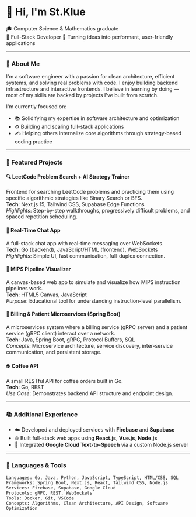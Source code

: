 # 👋 Hi, I'm St.Klue

🎓 Computer Science & Mathematics graduate  
🔧 Full-Stack Developer 
🚀 Turning ideas into performant, user-friendly applications  

---

### 🧠 About Me

I'm a software engineer with a passion for clean architecture, efficient systems, and solving real problems with code. I enjoy building backend infrastructure and interactive frontends. I believe in learning by doing — most of my skills are backed by projects I've built from scratch.

I'm currently focused on:

- 📚 Solidifying my expertise in software architecture and optimization
- ⚙️ Building and scaling full-stack applications
- ✍️ Helping others internalize core algorithms through strategy-based coding practice

---

### 🔨 Featured Projects

#### 🔍 LeetCode Problem Search + AI Strategy Trainer
Frontend for searching LeetCode problems and practicing them using specific algorithmic strategies like Binary Search or BFS.  
**Tech**: Next.js 15, Tailwind CSS, Supabase Edge Functions  
*Highlights*: Step-by-step walkthroughs, progressively difficult problems, and spaced repetition scheduling.

#### 💬 Real-Time Chat App
A full-stack chat app with real-time messaging over WebSockets.  
**Tech**: Go (backend), JavaScript/HTML (frontend), WebSockets  
*Highlights*: Simple UI, fast communication, full-duplex connection.

#### 🧪 MIPS Pipeline Visualizer
A canvas-based web app to simulate and visualize how MIPS instruction pipelines work.  
**Tech**: HTML5 Canvas, JavaScript  
*Purpose*: Educational tool for understanding instruction-level parallelism.

#### 🧾 Billing & Patient Microservices (Spring Boot)
A microservices system where a billing service (gRPC server) and a patient service (gRPC client) interact over a network.  
**Tech**: Java, Spring Boot, gRPC, Protocol Buffers, SQL  
*Concepts*: Microservice architecture, service discovery, inter-service communication, and persistent storage.

#### ☕ Coffee API
A small RESTful API for coffee orders built in Go.  
**Tech**: Go, REST  
*Use Case*: Demonstrates backend API structure and endpoint design.

---

### 📚 Additional Experience

- ☁️ Developed and deployed services with **Firebase** and **Supabase**
- 🌐 Built full-stack web apps using **React.js**, **Vue.js**, **Node.js**
- 📡 Integrated **Google Cloud Text-to-Speech** via a custom Node.js server

---

### 🧰 Languages & Tools

```plaintext
Languages: Go, Java, Python, JavaScript, TypeScript, HTML/CSS, SQL
Frameworks: Spring Boot, Next.js, React, Tailwind CSS, Node.js
Services: Firebase, Supabase, Google Cloud
Protocols: gRPC, REST, WebSockets
Tools: Docker, Git, VSCode
Concepts: Algorithms, Clean Architecture, API Design, Software Optimization
